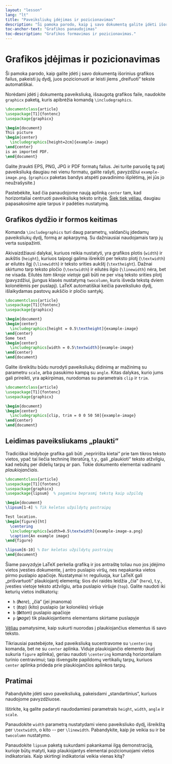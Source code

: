 ```yaml
---
layout: "lesson"
lang: "lt"
title: "Paveiksliukų įdėjimas ir pozicionavimas"
description: "Ši pamoka parodo, kaip į savo dokumentą galite įdėti išorinius grafikos failus, kaip pakeisti jų dydį ir kaip pasiekti, kad jie automatiškai „nuplauktų“ į tinkamą vietą išeities dokumente."
toc-anchor-text: "Grafikos panaudojimas"
toc-description: "Grafikos formavimas ir pozicionavimas."
---
```


# Grafikos įdėjimas ir pozicionavimas

<span
  class="summary">Ši pamoka parodo, kaip galite įdėti į savo dokumentą išorinius grafikos failus, pakeisti jų dydį, juos pozicionuoti ar leisti jiems „dreifuoti“ tekste automatiškai.</span>

Norėdami įdėti į dokumentą paveiksliuką, išsaugotą grafikos faile, naudokite
`graphicx` paketą, kuris apibrėžia komandą `\includegraphics`.

```latex
\documentclass{article}
\usepackage[T1]{fontenc}
\usepackage{graphicx}

\begin{document}
This picture
\begin{center}
  \includegraphics[height=2cm]{example-image}
\end{center}
is an imported PDF.
\end{document}
```

Galite įtraukti EPS, PNG, JPG ir PDF formatų failus. Jei turite paruošę tą
patį paveiksliuką daugiau nei vienu formatu, galite rašyti, pavyzdžiui
`example-image.png`. (`graphicx` paketas bandys atspėti pavadinimo išplėtimą,
jei jūs jo neužrašysite.)


Pastebėkite, kad čia panaudojome naują aplinką `center` tam, kad
horizontaliai centruoti paveiksliuką teksto srityje. [Šiek tiek
vėliau](lesson-11), daugiau papasakosime apie tarpus ir padėties nustatymą.


## Grafikos dydžio ir formos keitimas

Komanda `\includegraphics` turi daug parametrų, valdančių įdedamų paveiksliukų
dydį, formą ar apkarpymą. Su dažniausiai naudojamais tarp jų verta
susipažinti.

Akivaizdžiausi dalykai, kuriuos reikia nustatyti, yra grafikos plotis
(`width`) ir aukštis (`height`), kuriuos taipogi galima išreikšti per teksto
plotį (`\textwidth`) ar eilutės ilgį (`\linewidth`) ir teksto srities aukštį
(`\textheight`).  Dažnai skirtumo tarp teksto pločio (`\textwidth`) ir
eilutės ilgio (`\linewidth`) nėra, bet ne visada. Eilutės _tam tikroje
vietoje_ gali būti ne per visą teksto srities plotį (pavyzdžiui, įjungus
klasės nustatymą `twocolumn`, kuris išveda tekstą dviem kolonėlėmis per
puslapį). LaTeX automatiškai keičia paveiksliuko dydį, išlaikydamas pastovų
aukščio ir pločio santykį.

```latex
\documentclass{article}
\usepackage[T1]{fontenc}
\usepackage{graphicx}

\begin{document}
\begin{center}
  \includegraphics[height = 0.5\textheight]{example-image}
\end{center}
Some text
\begin{center}
  \includegraphics[width = 0.5\textwidth]{example-image}
\end{center}
\end{document}
```

Galite išreikštu būdu nurodyti paveiksliukų didinimą ar mažinimą su parametru
`scale`, arba pasukimo kampą su `angle`. Kitas dalykas, kurio jums gali
prireikti, yra apkirpimas, nurodomas su parametrais `clip` ir `trim`.

```latex
\documentclass{article}
\usepackage[T1]{fontenc}
\usepackage{graphicx}

\begin{document}
\begin{center}
  \includegraphics[clip, trim = 0 0 50 50]{example-image}
\end{center}
\end{document}
```

## Leidimas paveiksliukams „plaukti“

Tradiciškai leidyboje grafika gali būti „nepririšta kietai“ prie tam tikros
teksto vietos, ypač tai liečia techninę literatūrą, t.y., gali „plaukioti“
teksto atžvilgiu, kad nebūtų per didelių tarpų ar pan.  Tokie dokumento
elementai vadinami *plaukiojančiais*.

```latex
\documentclass{article}
\usepackage[T1]{fontenc}
\usepackage{graphicx}
\usepackage{lipsum}  % pagamina beprasmį tekstą kaip užpildą

\begin{document}
\lipsum[1-4] % Tik keletas užpildytų pastraipų

Test location.
\begin{figure}[ht]
  \centering
  \includegraphics[width=0.5\textwidth]{example-image-a.png}
  \caption{An example image}
\end{figure}

\lipsum[6-10] % Dar keletas užpildytų pastraipų
\end{document}
```

Šiame pavyzdyje LaTeX perkelia grafiką ir jos antraštę toliau nuo jos įdėjimo
vietos įvesties dokumente, į antro puslapio viršų, nes nepakanka vietos pirmo
puslapio apačioje. Nustatymai `ht` reguliuoja, kur LaTeX gali „prišvartuoti“
plaukiojantį elementą; šios dvi raidės leidžia „čia“ (`here`), t.y., įvesties
vietoje teksto atžvilgiu, arba puslapio viršuje (`top`).  Galite naudoti iki
keturių vietos indikatorių:

- `h` (_**h**ere_), „čia“ (jei įmanoma)
- `t` (_**t**op_) (kito) puslapio (ar kolonėlės) viršuje
- `b` (_**b**ttom_) puslapio apačioje
- `p` (_**p**age_) tik plaukiojantiems elementams skirtame puslapyje

[Vėliau](lesson-09) pamatysime, kaip sukurti nuorodas į plaukiojančius elementus iš savo teksto.

Tikriausiai pastebėjote, kad paveiksliuką sucentravome su `\centering`
komanda, bet ne su `center` aplinka. Viduje plaukiojančio elemento (kurį
sukuria `figure` aplinka), geriau naudoti `\centering` komandą horizontaliam
turinio centravimui; taip išvengsite papildomų vertikalių tarpų, kuriuos
`center` aplinka prideda prie plaukiojančios aplinkos tarpų.

## Pratimai

Pabandykite įdėti savo paveiksliuką, pakeisdami „standartinius“, kuriuos
naudojome pavyzdžiuose.

Ištirkite, ką galite padaryti naudodamiesi parametrais `height`, `width`,
`angle` ir `scale`.

Panaudokite `width` parametrą nustatydami vieno paveiksliuko dydį, išreikštą
per `\textwidth`, o kito -- per `\linewidth`. Pabandykite, kaip jie veikia su
ir be `twocolumn` nustatymo.

Panaudokite `lipsum` paketą sukurdami pakankamai ilgą demonstraciją, kurioje
būtų matyti, kaip plaukiojantys elementai pozicionuojami vietos
indikatoriais.  Kaip skirtingi indikatoriai veikia vienas kitą?

